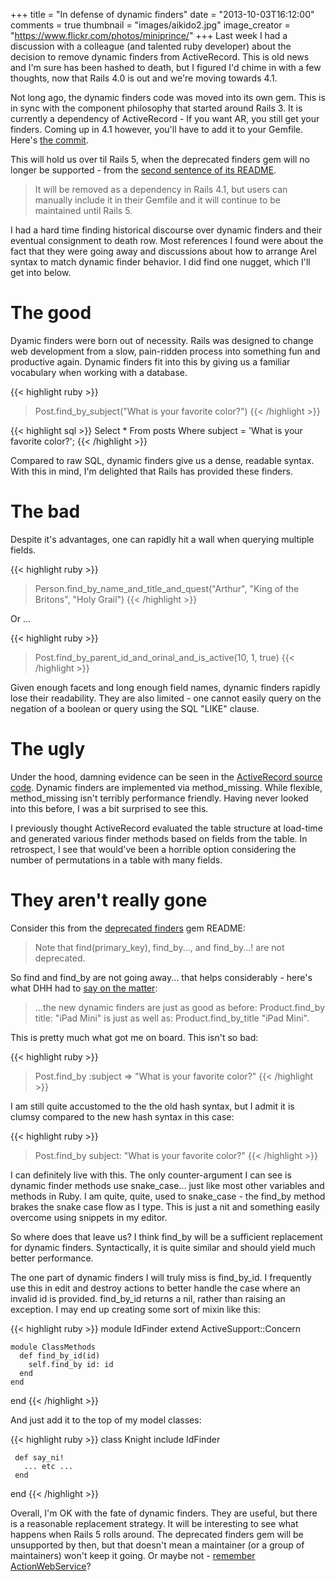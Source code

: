 +++
title         = "In defense of dynamic finders"
date          = "2013-10-03T16:12:00"
comments      = true
thumbnail     = "images/aikido2.jpg"
image_creator = "https://www.flickr.com/photos/miniprince/"
+++
Last week I had a discussion with a colleague (and talented ruby developer) about the decision to remove dynamic finders from ActiveRecord. This is old news and I'm sure has been hashed to death, but I figured I'd chime in with a few thoughts, now that Rails 4.0 is out and we're moving towards 4.1.<!--more-->

Not long ago, the dynamic finders code was moved into its own gem. This is in sync with the component philosophy that started around Rails 3. It is currently a dependency of ActiveRecord - If you want AR, you still get your finders. Coming up in 4.1 however, you'll have to add it to your Gemfile. Here's <a href="https://github.com/rails/rails/commit/3cc7223f3d57f31affdbabccc86cbc8b6589e2c8" target="window">the commit</a>.

This will hold us over til Rails 5, when the deprecated finders gem will no longer be supported - from the <a href="https://github.com/rails/activerecord-deprecated_finders/blob/master/README.md" target="window">second sentence of its README</a>.

> It will be removed as a dependency in Rails 4.1, but users can manually
> include it in their Gemfile and it will continue to be maintained until Rails 5.

I had a hard time finding historical discourse over dynamic finders and their eventual consignment to death row. Most references I found were about the fact that they were going away and discussions about how to arrange Arel syntax to match dynamic finder behavior. I did find one nugget, which I'll get into below.

The good
========
Dyamic finders were born out of necessity. Rails was designed to change web development from a slow, pain-ridden process into something fun and productive again. Dynamic
finders fit into this by giving us a familiar vocabulary when working with a database.

{{< highlight ruby >}}
  > Post.find_by_subject("What is your favorite color?")
{{< /highlight >}}


{{< highlight sql >}}
  Select *
    From posts
    Where subject = 'What is your favorite color?';
{{< /highlight >}}

Compared to raw SQL, dynamic finders give us a dense, readable syntax. With this in mind, I'm delighted that Rails has provided these finders.

The bad
=======
Despite it's advantages, one can rapidly hit a wall when querying multiple fields.

{{< highlight ruby >}}
  > Person.find_by_name_and_title_and_quest("Arthur", "King of the Britons", "Holy Grail")
{{< /highlight >}}

Or ...

{{< highlight ruby >}}
  > Post.find_by_parent_id_and_orinal_and_is_active(10, 1, true)
{{< /highlight >}}

Given enough facets and long enough field names, dynamic finders rapidly lose their readability. They are also limited - one cannot easily query on the negation of a boolean or query using the SQL "LIKE" clause.

The ugly
========
Under the hood, damning evidence can be seen in the <a href="https://github.com/rails/rails/blob/v3.2.15.rc2/activerecord/lib/active_record/dynamic_matchers.rb" target="window">ActiveRecord source code</a>. Dynamic finders are implemented via method_missing. While flexible, method_missing isn't terribly performance friendly. Having never looked into this before, I was a bit surprised to see this.

I previously thought ActiveRecord evaluated the table structure at load-time and generated various finder methods based on fields from the table. In retrospect, I see that would've been a horrible option considering the number of permutations in a table with many fields.

They aren't really gone
=========================
Consider this from the <a href="https://github.com/rails/activerecord-deprecated_finders/blob/master/README.md" target="window">deprecated finders</a> gem README:

> Note that find(primary_key), find_by..., and
> find_by...! are not deprecated.

So find and find_by are not going away... that helps considerably - here's what DHH had to <a href="https://groups.google.com/forum/#!topic/rubyonrails-core/8loq2zXLoPQ" target="window">say on the matter</a>:

> ...the new dynamic finders are just as good as before:
>           Product.find_by title: "iPad Mini"
> is just as well as:
>           Product.find_by_title "iPad Mini".

This is pretty much what got me on board. This isn't so bad:

{{< highlight ruby >}}
  > Post.find_by :subject => "What is your favorite color?"
{{< /highlight >}}

I am still quite accustomed to the the old hash syntax, but I admit it is clumsy compared to the new hash syntax in this case:

{{< highlight ruby >}}
  > Post.find_by subject: "What is your favorite color?"
{{< /highlight >}}

I can definitely live with this. The only counter-argument I can see is dynamic finder methods use snake_case... just like most other variables and methods in Ruby. I am quite, quite, used to snake_case - the find_by method brakes the snake case flow as I type. This is just a nit and something easily overcome using snippets in my editor.

So where does that leave us? I think find_by will be a sufficient replacement for dynamic finders. Syntactically, it is quite similar and should yield much better performance.

The one part of dynamic finders I will truly miss is find_by_id. I frequently use this in edit and destroy actions to better handle the case where an invalid id is provided. find_by_id returns a nil, rather than raising an exception. I may end up creating some sort of mixin like this:

{{< highlight ruby >}}
  module IdFinder
    extend ActiveSupport::Concern

    module ClassMethods
      def find_by_id(id)
        self.find_by id: id
      end
    end
  end
{{< /highlight >}}

And just add it to the top of my model classes:

{{< highlight ruby >}}
  class Knight
    include IdFinder

     def say_ni!
       ... etc ...
     end
  end
{{< /highlight >}}

Overall, I'm OK with the fate of dynamic finders. They are useful, but there is a reasonable replacement strategy. It will be interesting to see what happens when Rails 5 rolls around. The deprecated finders gem will be unsupported by then, but that doesn't mean a maintainer (or a group of maintainers) won't keep it going. Or maybe not - <a href="https://github.com/datanoise/actionwebservice" target="window">remember ActionWebService</a>?
